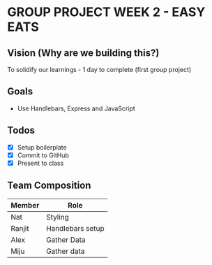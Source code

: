 # GROUP PROJECT WEEK 2 - EASY EATS

## Vision (Why are we building this?)

To solidify our learnings -  1 day to complete (first group project)

## Goals

- Use Handlebars, Express and JavaScript

## Todos

- [x] Setup boilerplate
- [x] Commit to GitHub
- [x] Present to class

## Team Composition

| Member | Role                         |
| ------ | ---------------------------- |
| Nat    | Styling                 |
| Ranjit | Handlebars setup |
| Alex    | Gather Data              |
| Miju    | Gather data              |


